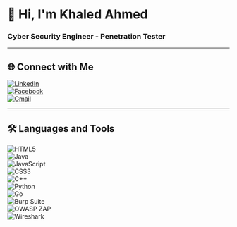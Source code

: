# 👋 Hi, I'm Khaled Ahmed  

### Cyber Security Engineer - Penetration Tester  

---

## 🌐 Connect with Me    
[![LinkedIn](https://img.shields.io/badge/LinkedIn-%230A66C2.svg?style=for-the-badge&logo=linkedin&logoColor=white)](https://www.linkedin.com/in/khaled-a-emam/)  
[![Facebook](https://img.shields.io/badge/Facebook-%231877F2.svg?style=for-the-badge&logo=facebook&logoColor=white)](https://www.facebook.com/share/1BMB6u6cYn/)  
[![Gmail](https://img.shields.io/badge/Gmail-%23EA4335.svg?style=for-the-badge&logo=gmail&logoColor=white)](mailto:khaled.emam.official@gmail.com)

---

## 🛠️ Languages and Tools  

![HTML5](https://img.shields.io/badge/HTML5-%23E34F26.svg?style=for-the-badge&logo=html5&logoColor=white)  
![Java](https://img.shields.io/badge/Java-%23F7B93E.svg?style=for-the-badge&logo=java&logoColor=white)  
![JavaScript](https://img.shields.io/badge/JavaScript-%23F7DF1E.svg?style=for-the-badge&logo=javascript&logoColor=black)  
![CSS3](https://img.shields.io/badge/CSS3-%231572B6.svg?style=for-the-badge&logo=css3&logoColor=white)  
![C++](https://img.shields.io/badge/C++-%2300599C.svg?style=for-the-badge&logo=c%2B%2B&logoColor=white)  
![Python](https://img.shields.io/badge/Python-%233776AB.svg?style=for-the-badge&logo=python&logoColor=white)  
![Go](https://img.shields.io/badge/Go-%2300ADD8.svg?style=for-the-badge&logo=go&logoColor=white)  
![Burp Suite](https://img.shields.io/badge/Burp%20Suite-%23FF5722.svg?style=for-the-badge&logo=burpsuite&logoColor=white)  
![OWASP ZAP](https://img.shields.io/badge/OWASP%20ZAP-%23F37C2B.svg?style=for-the-badge&logo=zap&logoColor=white)  
![Wireshark](https://img.shields.io/badge/Wireshark-%2300B2A9.svg?style=for-the-badge&logo=wireshark&logoColor=white)

